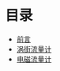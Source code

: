 
# 目录
 - [前言](https://github.com/zkjiang/-/blob/master/docs/sensor/%E5%89%8D%E8%A8%80.md)
 - [涡街流量计](https://github.com/zkjiang/-/blob/master/docs/sensor/%E6%B6%A1%E8%A1%97%E6%B5%81%E9%87%8F%E8%AE%A1.md)
 - [电磁流量计](https://github.com/zkjiang/-/blob/master/docs/sensor/%E7%94%B5%E7%A3%81%E6%B5%81%E9%87%8F%E8%AE%A1.md)
